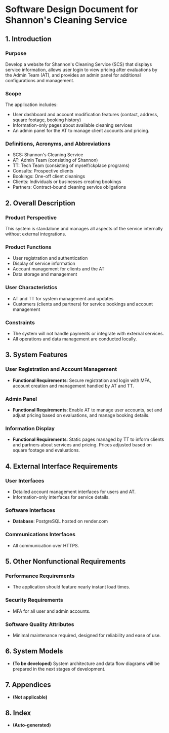 # Software Design Document for Shannon's Cleaning Service

## 1. Introduction
### Purpose
Develop a website for Shannon's Cleaning Service (SCS) that displays service information, allows user login to view pricing after evaluations by the Admin Team (AT), and provides an admin panel for additional configurations and management.

### Scope
The application includes:
- User dashboard and account modification features (contact, address, square footage, booking history)
- Information-only pages about available cleaning services
- An admin panel for the AT to manage client accounts and pricing.

### Definitions, Acronyms, and Abbreviations
- SCS: Shannon's Cleaning Service
- AT: Admin Team (consisting of Shannon)
- TT: Tech Team (consisting of myself/ckplace programs)
- Consults: Prospective clients
- Bookings: One-off client cleanings
- Clients: Individuals or businesses creating bookings
- Partners: Contract-bound cleaning service obligations

## 2. Overall Description
### Product Perspective
This system is standalone and manages all aspects of the service internally without external integrations.

### Product Functions
- User registration and authentication
- Display of service information
- Account management for clients and the AT
- Data storage and management

### User Characteristics
- AT and TT for system management and updates
- Customers (clients and partners) for service bookings and account management

### Constraints
- The system will not handle payments or integrate with external services.
- All operations and data management are conducted locally.

## 3. System Features
### User Registration and Account Management
- **Functional Requirements**: Secure registration and login with MFA, account creation and management handled by AT and TT.

### Admin Panel
- **Functional Requirements**: Enable AT to manage user accounts, set and adjust pricing based on evaluations, and manage booking details.

### Information Display
- **Functional Requirements**: Static pages managed by TT to inform clients and partners about services and pricing. Prices adjusted based on square footage and evaluations.

## 4. External Interface Requirements
### User Interfaces
- Detailed account management interfaces for users and AT.
- Information-only interfaces for service details.

### Software Interfaces
- **Database**: PostgreSQL hosted on render.com

### Communications Interfaces
- All communication over HTTPS.

## 5. Other Nonfunctional Requirements
### Performance Requirements
- The application should feature nearly instant load times.

### Security Requirements
- MFA for all user and admin accounts.

### Software Quality Attributes
- Minimal maintenance required, designed for reliability and ease of use.

## 6. System Models
- **(To be developed)** System architecture and data flow diagrams will be prepared in the next stages of development.

## 7. Appendices
- **(Not applicable)**

## 8. Index
- **(Auto-generated)**
